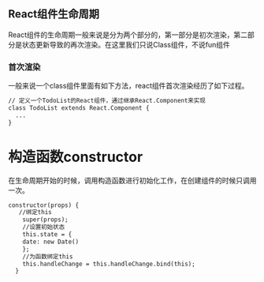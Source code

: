 ## React组件生命周期

React组件的生命周期一般来说是分为两个部分的，第一部分是初次渲染，第二部分是状态更新导致的再次渲染。在这里我们只说Class组件，不说fun组件

### 首次渲染

一般来说一个class组件里面有如下方法，react组件首次渲染经历了如下过程。


```markdown
// 定义一个TodoList的React组件，通过继承React.Component来实现
class TodoList extends React.Component {
  ...
}
```
# 构造函数constructor
在生命周期开始的时候，调用构造函数进行初始化工作，在创建组件的时候只调用一次。
```markdown
constructor(props) {
   //绑定this
    super(props);
    //设置初始状态
    this.state = {
    date: new Date()
    };
    //为函数绑定this
    this.handleChange = this.handleChange.bind(this);
  }

```

